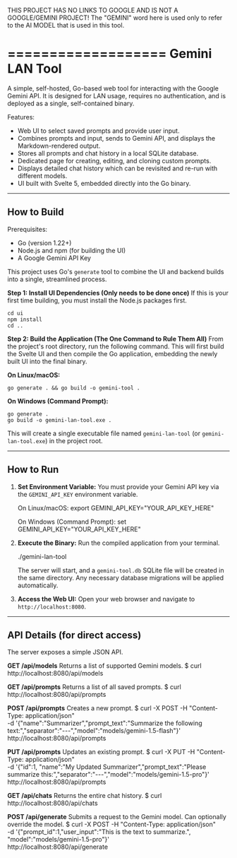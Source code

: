 
THIS PROJECT HAS NO LINKS TO GOOGLE AND IS NOT A GOOGLE/GEMINI PROJECT!
The "GEMINI" word here is used only to refer to the AI MODEL that is used in this tool.

===================
Gemini LAN Tool
===================


A simple, self-hosted, Go-based web tool for interacting with the Google Gemini API.
It is designed for LAN usage, requires no authentication, and is deployed as a single,
self-contained binary.

Features:
- Web UI to select saved prompts and provide user input.
- Combines prompts and input, sends to Gemini API, and displays the Markdown-rendered output.
- Stores all prompts and chat history in a local SQLite database.
- Dedicated page for creating, editing, and cloning custom prompts.
- Displays detailed chat history which can be revisited and re-run with different models.
- UI built with Svelte 5, embedded directly into the Go binary.

-------------------
How to Build
-------------------

Prerequisites:
- Go (version 1.22+)
- Node.js and npm (for building the UI)
- A Google Gemini API Key

This project uses Go's `generate` tool to combine the UI and backend builds into a single, streamlined process.

**Step 1: Install UI Dependencies (Only needs to be done once)**
If this is your first time building, you must install the Node.js packages first.

    cd ui
    npm install
    cd ..

**Step 2: Build the Application (The One Command to Rule Them All)**
From the project's root directory, run the following command. This will first build the Svelte UI and then compile the Go application, embedding the newly built UI into the final binary.

**On Linux/macOS:**

    go generate . && go build -o gemini-tool .

**On Windows (Command Prompt):**

    go generate .
    go build -o gemini-lan-tool.exe .

This will create a single executable file named `gemini-lan-tool` (or `gemini-lan-tool.exe`) in the project root.

-------------------
How to Run
-------------------

1.  **Set Environment Variable:**
    You must provide your Gemini API key via the `GEMINI_API_KEY` environment variable.

    On Linux/macOS:
    export GEMINI_API_KEY="YOUR_API_KEY_HERE"

    On Windows (Command Prompt):
    set GEMINI_API_KEY="YOUR_API_KEY_HERE"

2.  **Execute the Binary:**
    Run the compiled application from your terminal.

    ./gemini-lan-tool

    The server will start, and a `gemini-tool.db` SQLite file will be created in the
    same directory. Any necessary database migrations will be applied automatically.

3.  **Access the Web UI:**
    Open your web browser and navigate to `http://localhost:8080`.

-------------------
API Details (for direct access)
-------------------

The server exposes a simple JSON API.

**GET /api/models**
Returns a list of supported Gemini models.
$ curl http://localhost:8080/api/models

**GET /api/prompts**
Returns a list of all saved prompts.
$ curl http://localhost:8080/api/prompts

**POST /api/prompts**
Creates a new prompt.
$ curl -X POST -H "Content-Type: application/json" \
  -d '{"name":"Summarizer","prompt_text":"Summarize the following text:","separator":"---","model":"models/gemini-1.5-flash"}' \
  http://localhost:8080/api/prompts

**PUT /api/prompts**
Updates an existing prompt.
$ curl -X PUT -H "Content-Type: application/json" \
  -d '{"id":1, "name":"My Updated Summarizer","prompt_text":"Please summarize this:","separator":"---","model":"models/gemini-1.5-pro"}' \
  http://localhost:8080/api/prompts

**GET /api/chats**
Returns the entire chat history.
$ curl http://localhost:8080/api/chats

**POST /api/generate**
Submits a request to the Gemini model. Can optionally override the model.
$ curl -X POST -H "Content-Type: application/json" \
  -d '{"prompt_id":1,"user_input":"This is the text to summarize.", "model":"models/gemini-1.5-pro"}' \
  http://localhost:8080/api/generate

